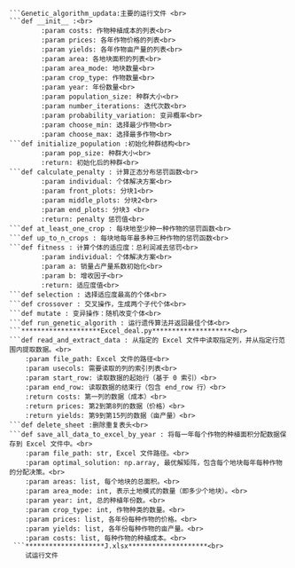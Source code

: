 ```************Genetic_algorithm_updata.py************ <br>
```Genetic_algorithm_updata:主要的运行文件 <br> 
```def __init__ :<br>
        :param costs: 作物种植成本的列表<br>
        :param prices: 各年作物价格的列表<br>
        :param yields: 各年作物亩产量的列表<br>
        :param area: 各地块面积的列表<br>
        :param area_mode: 地块数量<br>
        :param crop_type: 作物数量<br>
        :param year: 年份数量<br>
        :param population_size: 种群大小<br>
        :param number_iterations: 迭代次数<br>
        :param probability_variation: 变异概率<br>
        :param choose_min: 选择最少作物<br>
        :param choose_max: 选择最多作物<br>
```def initialize_population :初始化种群结构<br>
        :param pop_size: 种群大小<br>
        :return: 初始化后的种群<br>
```def calculate_penalty : 计算正态分布惩罚函数<br>
        :param individual: 个体解决方案<br>
        :param front_plots: 分块1<br>
        :param middle_plots: 分块2<br>
        :param end_plots: 分块3 <br>
        :return: penalty 惩罚值<br>
```def at_least_one_crop : 每块地至少种一种作物的惩罚函数<br>
```def up_to_n_crops : 每块地每年最多种三种作物的惩罚函数<br>
```def fitness : 计算个体的适应度：总利润减去惩罚<br>
        :param individual: 个体解决方案<br>
        :param a: 销量占产量系数初始化<br>
        :param b: 增收因子<br>
        :return: 适应度值<br>
```def selection : 选择适应度最高的个体<br>
```def crossover : 交叉操作，生成两个子代个体<br>
```def mutate : 变异操作：随机改变个体<br>
```def run_genetic_algorith : 运行遗传算法并返回最佳个体<br>
```********************Excel_deal.py********************<br>
```def read_and_extract_data : 从指定的 Excel 文件中读取指定列，并从指定行范围内提取数据。<br>
    :param file_path: Excel 文件的路径<br>
    :param usecols: 需要读取的列的索引列表<br>
    :param start_row: 读取数据的起始行（基于 0 索引）<br>
    :param end_row: 读取数据的结束行（包含 end_row 行）<br>
    :return costs: 第一列的数据（成本）<br>
    :return prices: 第2到第8列的数据（价格）<br>
    :return yields: 第9到第15列的数据（亩产量）<br>
```def delete_sheet :删除重复表头<br>
```def save_all_data_to_excel_by_year : 将每一年每个作物的种植面积分配数据保存到 Excel 文件中。<br>
    :param file_path: str, Excel 文件路径。<br>
    :param optimal_solution: np.array, 最优解矩阵，包含每个地块每年每种作物的分配决策。<br>
    :param areas: list, 每个地块的总面积。<br>
    :param area_mode: int, 表示土地模式的数量（即多少个地块）。<br>
    :param year: int, 总的种植年份数。<br>
    :param crop_type: int, 作物种类的数量。<br>
    :param prices: list, 各年份每种作物的价格。<br>
    :param yields: list, 各年份每种作物的亩产量。<br>
    :param costs: list, 每种作物的种植成本。<br>
 ```********************J.xlsx********************<br>
    试运行文件
